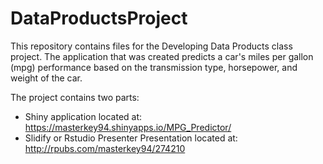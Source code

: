 # DataProductsProject

This repository contains files for the Developing Data Products class project.  The application that was created predicts a car's miles per gallon (mpg) performance based on the transmission type, horsepower, and weight of the car. 

The project contains two parts:
* Shiny application located at: https://masterkey94.shinyapps.io/MPG_Predictor/
* Slidify or Rstudio Presenter Presentation located at: http://rpubs.com/masterkey94/274210
